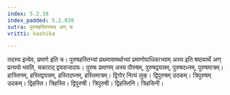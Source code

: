 ```yaml
---
index: 5.2.38
index_padded: 5.2.038
sutra: पुरुषहस्तिभ्याम् अण् च
vritti: kashika

---
```

तदस्य इत्येव, प्रमाणे इति च। पुरुषहस्तिभ्यां प्रथमासमर्थाभ्यां प्रमाणोपाधिकाभ्याम् अस्य इति षष्ठ्यार्थे अण् प्रत्ययो भवति, चकाराद् द्वयसजादयः। पुरुषः प्रमाणम् अस्य पौरुषम्, पुरुषद्वयसम्, पुरुषदध्नम्, पुरुषमात्रम्। हास्तिनम्, हस्तिद्वयसम्, हस्तिदघ्नम्, हस्तिमात्रम्। द्विगोर् नित्यं लुक्। द्विपुरुषम् उदकम्। त्रिपुरुषम् उदकम्। द्विहस्ति। त्रिहस्ति। द्विपुरुषी। त्रिपुरुषी। द्विहस्तिनि। त्रिहसिनी।